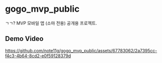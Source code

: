# gogo_mvp_public
ㄱㄱ? MVP 모바일 앱 (소마 전용) 공개용 프로젝트.

## Demo Video


https://github.com/note11g/gogo_mvp_public/assets/67783062/2a7395cc-f4c3-4b64-8cd2-e0f59128379d

